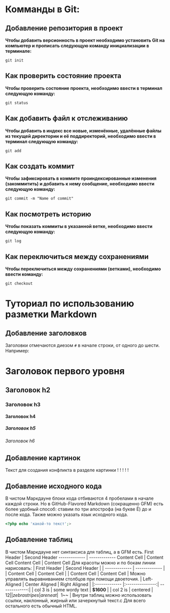 # Комманды в Git:

## Добавление репозитория в проект

**Чтобы добавить версионность в проект необходимо установить Git на компьютер и прописать следующую команду инициализации в терминале:**
```fix
git init
```
## Как проверить состояние проекта

**Чтобы проверить состояние проекта, необходимо ввести в терминал следующую команду:**
```fix
git status
``` 
## Как добавить файл к отслеживанию

**Чтобы добавить в индекс все новые, изменённые, удалённые файлы из текущей директории и её поддиректорий, необходимо ввести в терминал следующую команду:**
```fix
git add
``` 
## Как создать коммит

**Чтобы зафиксировать в коммите проиндексированные изменения (закоммитить) и добавить к нему сообщение, необходимо ввести следующую команду:**
```fix
git commit -m "Name of commit" 
``` 
## Как посмотреть историю

**Чтобы показать коммиты в указанной ветке, необходимо ввести следующую команду:**
```fix
git log
``` 
## Как переключиться между сохранениями

**Чтобы переключиться между сохранениями (ветками), необходимо ввести команду:**
```fix
git checkout
``` 

# Туториал по использованию разметки Markdown

## Добавление заголовков

Заголовки отмечаются диезом `#` в начале строки, от
одного до шести. Например:
# Заголовок первого уровня #
## Заголовок h2
### Заголовок h3
#### Заголовок h4
##### Заголовок h5
###### Заголовок h6

## Добавление картинок

Текст для создания конфликта в разделе картинки
!
!
!
!
!

## Добавление исходного кода

В чистом Маркдауне блоки кода отбиваются 4 пробелами в
начале каждой строки.
Но в GitHub-Flavored Markdown (сокращенно GFM) есть
более удобный способ: ставим по три апострофа (на букве
Ё) до и после кода. Также можно указать язык исходного
кода.

```php
<?php echo 'какой-то текст';>
```

## Добавление таблиц

В чистом Маркдауне нет синтаксиса для таблиц, а в GFM
есть.
First Header | Second Header
------------- | -------------
Content Cell | Content Cell
Content Cell | Content Cell
Для красоты можно и по бокам линии нарисовать:
| First Header | Second Header |
| ------------- | ------------- |
| Content Cell | Content Cell |
| Content Cell | Content Cell |
Можно управлять выравниванием столбцов при помощи
двоеточия.
| Left-Aligned | Center Aligned | Right Aligned |
|:------------- |:---------------:| -------------:|
| col 3 is | some wordy text | **$1600** |
| col 2 is | centered | $12 |
| zebra stripes | are neat | ~~$1~~ |
Внутри таблиц можно использовать ссылки, наклонный,
жирный или зачеркнутый текст.c
Для всего остального есть обычный HTML.